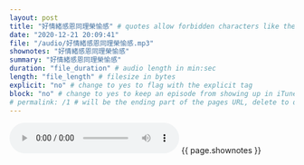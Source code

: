 ```yaml
---
layout: post
title: "好情緒感恩同理榮愉感" # quotes allow forbidden characters like the colon
date: "2020-12-21 20:09:41"
file: "/audio/好情緒感恩同理榮愉感.mp3"
shownotes: "好情緒感恩同理榮愉感"
summary: "好情緒感恩同理榮愉感"
duration: "file_duration" # audio length in min:sec
length: "file_length" # filesize in bytes
explicit: "no" # change to yes to flag with the explicit tag
block: "no" # change to yes to keep an episode from showing up in iTunes
# permalink: /1 # will be the ending part of the pages URL, delete to default to the title
---
```


<audio controls>
<source src="{{site.url}}{{site.baseurl}}{{ page.file }}" type="audio/x-mp3">
Your browser does not support the audio element.
</audio>
{{ page.shownotes }}
